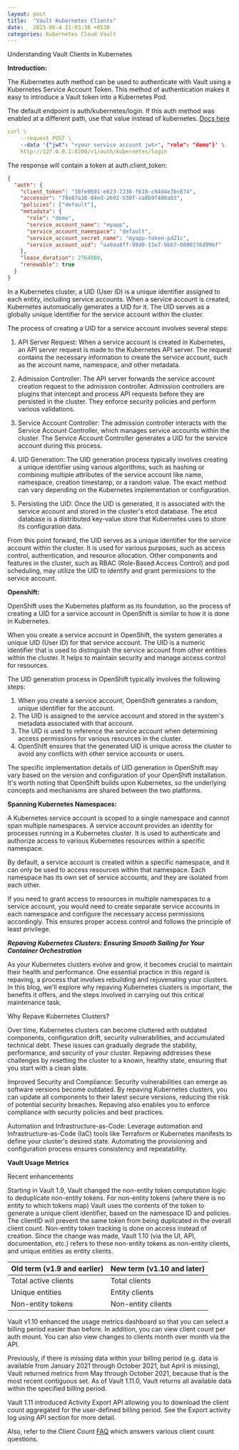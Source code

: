 ```yaml
---
layout: post
title:  "Vault Kubernetes Clients"
date:   2023-06-4 21:03:36 +0530
categories: Kubernetes Cloud Vault
---
```



Understanding Vault Clients in Kubernetes

**Introduction:**

The Kubernetes auth method can be used to authenticate with Vault using a Kubernetes Service Account Token. This method of authentication makes it easy to introduce a Vault token into a Kubernetes Pod.

The default endpoint is auth/kubernetes/login. If this auth method was enabled at a different path, use that value instead of kubernetes. [Docs here](https://developer.hashicorp.com/vault/docs/auth/kubernetes)

```yaml
curl \
    --request POST \
    --data '{"jwt": "<your service account jwt>", "role": "demo"}' \
    http://127.0.0.1:8200/v1/auth/kubernetes/login
```

The response will contain a token at auth.client_token:

```json
{
  "auth": {
    "client_token": "38fe9691-e623-7238-f618-c94d4e7bc674",
    "accessor": "78e87a38-84ed-2692-538f-ca8b9f400ab3",
    "policies": ["default"],
    "metadata": {
      "role": "demo",
      "service_account_name": "myapp",
      "service_account_namespace": "default",
      "service_account_secret_name": "myapp-token-pd21c",
      "service_account_uid": "aa9aa8ff-98d0-11e7-9bb7-0800276d99bf"
    },
    "lease_duration": 2764800,
    "renewable": true
  }
}
```





In a Kubernetes cluster, a UID (User ID) is a unique identifier assigned to each entity, including service accounts. When a service account is created, Kubernetes automatically generates a UID for it. The UID serves as a globally unique identifier for the service account within the cluster.

The process of creating a UID for a service account involves several steps:

1. API Server Request: When a service account is created in Kubernetes, an API server request is made to the Kubernetes API server. The request contains the necessary information to create the service account, such as the account name, namespace, and other metadata.

2. Admission Controller: The API server forwards the service account creation request to the admission controller. Admission controllers are plugins that intercept and process API requests before they are persisted in the cluster. They enforce security policies and perform various validations.

3. Service Account Controller: The admission controller interacts with the Service Account Controller, which manages service accounts within the cluster. The Service Account Controller generates a UID for the service account during this process.

4. UID Generation: The UID generation process typically involves creating a unique identifier using various algorithms, such as hashing or combining multiple attributes of the service account like name, namespace, creation timestamp, or a random value. The exact method can vary depending on the Kubernetes implementation or configuration.

5. Persisting the UID: Once the UID is generated, it is associated with the service account and stored in the cluster's etcd database. The etcd database is a distributed key-value store that Kubernetes uses to store its configuration data.

From this point forward, the UID serves as a unique identifier for the service account within the cluster. It is used for various purposes, such as access control, authentication, and resource allocation. Other components and features in the cluster, such as RBAC (Role-Based Access Control) and pod scheduling, may utilize the UID to identify and grant permissions to the service account.

**Openshift:**

OpenShift uses the Kubernetes platform as its foundation, so the process of creating a UID for a service account in OpenShift is similar to how it is done in Kubernetes.

When you create a service account in OpenShift, the system generates a unique UID (User ID) for that service account. The UID is a numeric identifier that is used to distinguish the service account from other entities within the cluster. It helps to maintain security and manage access control for resources.

The UID generation process in OpenShift typically involves the following steps:

1. When you create a service account, OpenShift generates a random, unique identifier for the account.
2. The UID is assigned to the service account and stored in the system's metadata associated with that account.
3. The UID is used to reference the service account when determining access permissions for various resources in the cluster.
4. OpenShift ensures that the generated UID is unique across the cluster to avoid any conflicts with other service accounts or users.

The specific implementation details of UID generation in OpenShift may vary based on the version and configuration of your OpenShift installation. It's worth noting that OpenShift builds upon Kubernetes, so the underlying concepts and mechanisms are shared between the two platforms.

**Spanning Kubernetes Namespaces:**

A Kubernetes service account is scoped to a single namespace and cannot span multiple namespaces. A service account provides an identity for processes running in a Kubernetes cluster. It is used to authenticate and authorize access to various Kubernetes resources within a specific namespace.

By default, a service account is created within a specific namespace, and it can only be used to access resources within that namespace. Each namespace has its own set of service accounts, and they are isolated from each other.

If you need to grant access to resources in multiple namespaces to a service account, you would need to create separate service accounts in each namespace and configure the necessary access permissions accordingly. This ensures proper access control and follows the principle of least privilege.

***Repaving Kubernetes Clusters: Ensuring Smooth Sailing for Your Container Orchestration***

As your Kubernetes clusters evolve and grow, it becomes crucial to maintain their health and performance. One essential practice in this regard is repaving, a process that involves rebuilding and rejuvenating your clusters. In this blog, we'll explore why repaving Kubernetes clusters is important, the benefits it offers, and the steps involved in carrying out this critical maintenance task.

Why Repave Kubernetes Clusters?

Over time, Kubernetes clusters can become cluttered with outdated components, configuration drift, security vulnerabilities, and accumulated technical debt. These issues can gradually degrade the stability, performance, and security of your cluster. Repaving addresses these challenges by resetting the cluster to a known, healthy state, ensuring that you start with a clean slate.

Improved Security and Compliance: Security vulnerabilities can emerge as software versions become outdated. By repaving Kubernetes clusters, you can update all components to their latest secure versions, reducing the risk of potential security breaches. Repaving also enables you to enforce compliance with security policies and best practices.

Automation and Infrastructure-as-Code: Leverage automation and Infrastructure-as-Code (IaC) tools like Terraform or Kubernetes manifests to define your cluster's desired state. Automating the provisioning and configuration process ensures consistency and repeatability.


**Vault Usage Metrics**

Recent enhancements

Starting in Vault 1.9, Vault changed the non-entity token computation logic to deduplicate non-entity tokens. For non-entity tokens (where there is no entity to which tokens map) Vault uses the contents of the token to generate a unique client identifier, based on the namespace ID and policies. The clientID will prevent the same token from being duplicated in the overall client count. Non-entity token tracking is done on access instead of creation. Since the change was made, Vault 1.10 (via the UI, API, documentation, etc.) refers to these non-entity tokens as non-entity clients, and unique entities as entity clients.


|Old term (v1.9 and earlier)| New term (v1.10 and later)|
| -----------               | -----------               |
| Total active clients      | Total clients             |
| Unique entities           | Entity clients            |
| Non-entity tokens         | Non-entity clients        |

Vault v1.10 enhanced the usage metrics dashboard so that you can select a billing period easier than before. In addition, you can view client count per auth mount. You can also view changes to clients month over month via the API.

Previously, if there is missing data within your billing period (e.g. data is available from January 2021 through October 2021, but April is missing), Vault returned metrics from May through October 2021, because that is the most recent contiguous set. As of Vault 1.11.0, Vault returns all available data within the specified billing period.

Vault 1.11 introduced Activity Export API allowing you to download the client count aggregated for the user-defined billing period. See the Export activity log using API section for more detail.

Also, refer to the Client Count [FAQ](https://developer.hashicorp.com/vault/docs/concepts/client-count/faq) which answers various client count questions.
